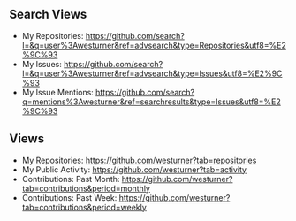 ## Search Views

* My Repositories: https://github.com/search?l=&q=user%3Awesturner&ref=advsearch&type=Repositories&utf8=%E2%9C%93
* My Issues: https://github.com/search?l=&q=user%3Awesturner&ref=advsearch&type=Issues&utf8=%E2%9C%93
* My Issue Mentions: https://github.com/search?q=mentions%3Awesturner&ref=searchresults&type=Issues&utf8=%E2%9C%93


## Views

* My Repositories: https://github.com/westurner?tab=repositories
* My Public Activity: https://github.com/westurner?tab=activity
* Contributions: Past Month: https://github.com/westurner?tab=contributions&period=monthly
* Contributions: Past Week: https://github.com/westurner?tab=contributions&period=weekly